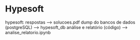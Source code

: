 # Hypesoft
hypesoft:
respostas --> solucoes.pdf
dump do bancos de dados (postgreSQL) --> hypesoft_db
análise e relatório (código) --> analise_relatorio.ipynb
